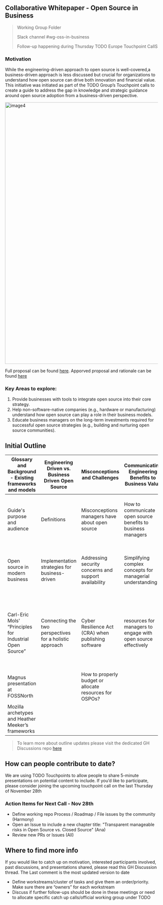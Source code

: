 ## Collaborative Whitepaper - Open Source in Business

> Working Group Folder
> 
> Slack channel #wg-oss-in-business
> 
> Follow-up happening during Thursday TODO Europe Touchpoint CallS


### Motivation
While the engineering-driven approach to open source is well-covered,a business-driven approach is less discussed but crucial for organizations to understand how open source can drive both innovation and financial value.
This initiative was initiated as part of the TODO Group’s Touchpoint calls to create a guide to address the gap in knowledge and strategic guidance around open source adoption from a business-driven perspective.

<img width="858" alt="image4" src="https://github.com/user-attachments/assets/ad063fa7-ad6f-4d64-a1b8-ce4f39c13b8e">


Full proposal can be found [here](https://github.com/todogroup/ospology/discussions/481).
Apporved proposal and rationale can be found [here](https://github.com/todogroup/governance/blob/main/resolutions/approved/2024-08-05.md)

### Key Areas to explore:

1.	Provide businesses with tools to integrate open source into their core strategy.
2.	Help non-software-native companies (e.g., hardware or manufacturing) understand how open source can play a role in their business models.
3.	Educate business managers on the long-term investments required for successful open source strategies (e.g., building and nurturing open source communities).

## Initial Outline 

 Glossary and Background - Existing frameworks and models | Engineering Driven vs. Business Driven Open Source | Misconceptions and Challenges | Communicating Engineering Benefits to Business Value | Case Studies and Success Stories | Future work and conclusion
-- | -- | -- | -- | -- | --
Guide's purpose and audience | Definitions | Misconceptions managers have about open source | How to communicate open source benefits to business managers | Neutral collaboration: Stories from organizations like LF Energy’s OpenSTEF | Creating a living document that evolves with community input
Open source in modern business | Implementation strategies for business-driven | Addressing security concerns and support availability | Simplifying complex concepts for managerial understanding | Real-life examples to cluster open source suppliers to assess if they are open source first | Recap of the guide’s key points
Carl-Eric Mols' “Principles for Industrial Open Source” | Connecting the two perspectives for a holistic approach | Cyber Resilience Act (CRA) when publishing software | resources for managers to engage with open source effectively | Real-life examples that shares a system that enables organizations  to asses “What do I want to reach by open-sourcing this?” |  
Magnus presentation at FOSSNorth |   | How to properly budget or allocate resources for OSPOs? |   |   |  
Mozilla archetypes and Heather Meeker’s frameworks |   |   |   |   |  

> To learn more about outline updates please visit the dedicated GH Discussions repo [here](https://github.com/todogroup/ospology/discussions/481)


## How can people contribute to date?

We are using TODO Touchpoints to allow people to share 5-minute presentations on potential content to include. If you’d like to participate, please consider joining the upcoming touchpoint call on the last Thursday of November 28th

### Action Items for Next Call - Nov 28th

- Define working repo Process / Roadmap / File issues by the community (Harmony)
- Open an Issue to include a new chapter title: "Transparent manageable risks in Open Source vs. Closed Source"  (Ana)
- Review new PRs or Issues (All)

## Where to find more info

If you would like to catch up on motivation, interested participants involved, past discussions, and presentations shared, please read this GH Discussion thread. The Last comment is the most updated version to date

- Define workstreams/cluster of tasks and give them an order/priority. Make sure there are “owners” for each workstream
- Discuss if further follow-ups should be done in these meetings or need to allocate specific catch up calls/official working group under TODO
